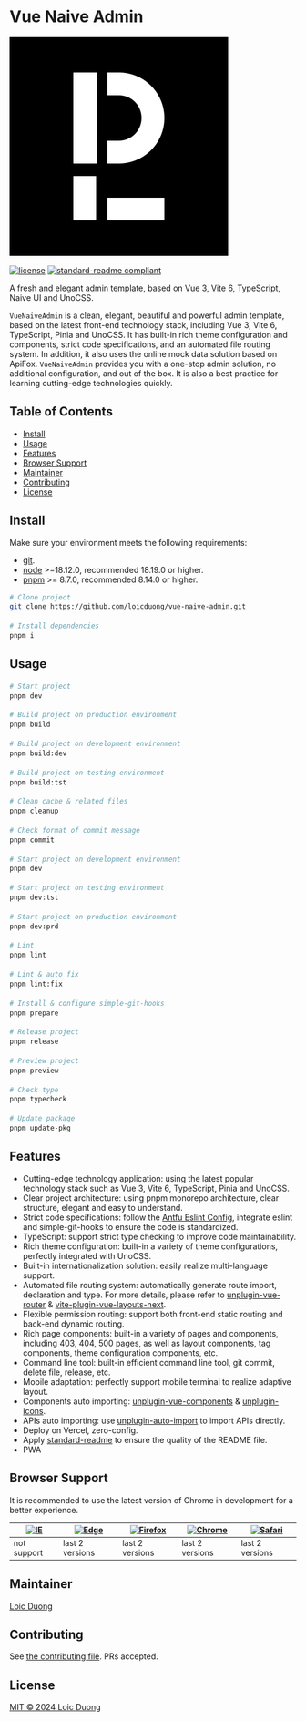 # Vue Naive Admin

![image](./public/favicon.svg)

[![license](https://img.shields.io/badge/license-MIT-green.svg)](./LICENSE) [![standard-readme compliant](https://img.shields.io/badge/readme%20style-standard-brightgreen.svg?style=flat-square)](https://github.com/RichardLitt/standard-readme)

A fresh and elegant admin template, based on Vue 3, Vite 6, TypeScript, Naive UI and UnoCSS.

`VueNaiveAdmin` is a clean, elegant, beautiful and powerful admin template, based on the latest front-end technology stack, including Vue 3, Vite 6, TypeScript, Pinia and UnoCSS. It has built-in rich theme configuration and components, strict code specifications, and an automated file routing system. In addition, it also uses the online mock data solution based on ApiFox. `VueNaiveAdmin` provides you with a one-stop admin solution, no additional configuration, and out of the box. It is also a best practice for learning cutting-edge technologies quickly.

## Table of Contents

- [Install](#install)
- [Usage](#usage)
- [Features](#features)
- [Browser Support](#browser-support)
- [Maintainer](#maintainer)
- [Contributing](#contributing)
- [License](#license)

## Install

Make sure your environment meets the following requirements:

- [git](https://git-scm.com).
- [node](http://nodejs.org) >=18.12.0, recommended 18.19.0 or higher.
- [pnpm](https://pnpm.io) >= 8.7.0, recommended 8.14.0 or higher.

```bash
# Clone project
git clone https://github.com/loicduong/vue-naive-admin.git

# Install dependencies
pnpm i
```

## Usage

```bash
# Start project
pnpm dev

# Build project on production environment
pnpm build

# Build project on development environment
pnpm build:dev

# Build project on testing environment
pnpm build:tst

# Clean cache & related files
pnpm cleanup

# Check format of commit message
pnpm commit

# Start project on development environment
pnpm dev

# Start project on testing environment
pnpm dev:tst

# Start project on production environment
pnpm dev:prd

# Lint
pnpm lint

# Lint & auto fix
pnpm lint:fix

# Install & configure simple-git-hooks
pnpm prepare

# Release project
pnpm release

# Preview project
pnpm preview

# Check type
pnpm typecheck

# Update package
pnpm update-pkg
```

## Features

- Cutting-edge technology application: using the latest popular technology stack such as Vue 3, Vite 6, TypeScript, Pinia and UnoCSS.
- Clear project architecture: using pnpm monorepo architecture, clear structure, elegant and easy to understand.
- Strict code specifications: follow the [Antfu Eslint Config](https://eslint-config.antfu.me/), integrate eslint and simple-git-hooks to ensure the code is standardized.
- TypeScript: support strict type checking to improve code maintainability.
- Rich theme configuration: built-in a variety of theme configurations, perfectly integrated with UnoCSS.
- Built-in internationalization solution: easily realize multi-language support.
- Automated file routing system: automatically generate route import, declaration and type. For more details, please refer to [unplugin-vue-router](https://github.com/posva/unplugin-vue-router) & [vite-plugin-vue-layouts-next](https://github.com/loicduong/vite-plugin-vue-layouts-next).
- Flexible permission routing: support both front-end static routing and back-end dynamic routing.
- Rich page components: built-in a variety of pages and components, including 403, 404, 500 pages, as well as layout components, tag components, theme configuration components, etc.
- Command line tool: built-in efficient command line tool, git commit, delete file, release, etc.
- Mobile adaptation: perfectly support mobile terminal to realize adaptive layout.
- Components auto importing: [unplugin-vue-components](https://github.com/unplugin/unplugin-vue-components) & [unplugin-icons](https://github.com/unplugin/unplugin-icons).
- APIs auto importing: use [unplugin-auto-import](https://github.com/unplugin/unplugin-auto-import) to import APIs directly.
- Deploy on Vercel, zero-config.
- Apply [standard-readme](https://github.com/RichardLitt/standard-readme) to ensure the quality of the README file.
- PWA

## Browser Support

It is recommended to use the latest version of Chrome in development for a better experience.

| [<img src="https://raw.githubusercontent.com/alrra/browser-logos/master/src/archive/internet-explorer_9-11/internet-explorer_9-11_48x48.png" alt="IE" width="24px" height="24px"  />](http://godban.github.io/browsers-support-badges/) | [<img src="https://raw.githubusercontent.com/alrra/browser-logos/master/src/edge/edge_48x48.png" alt=" Edge" width="24px" height="24px" />](http://godban.github.io/browsers-support-badges/) | [<img src="https://raw.githubusercontent.com/alrra/browser-logos/master/src/firefox/firefox_48x48.png" alt="Firefox" width="24px" height="24px" />](http://godban.github.io/browsers-support-badges/) | [<img src="https://raw.githubusercontent.com/alrra/browser-logos/master/src/chrome/chrome_48x48.png" alt="Chrome" width="24px" height="24px" />](http://godban.github.io/browsers-support-badges/) | [<img src="https://raw.githubusercontent.com/alrra/browser-logos/master/src/safari/safari_48x48.png" alt="Safari" width="24px" height="24px" />](http://godban.github.io/browsers-support-badges/) |
| --------------------------------------------------------------------------------------------------------------------------------------------------------------------------------------------------------------------------------------- | --------------------------------------------------------------------------------------------------------------------------------------------------------------------------------------------- | ----------------------------------------------------------------------------------------------------------------------------------------------------------------------------------------------------- | -------------------------------------------------------------------------------------------------------------------------------------------------------------------------------------------------- | -------------------------------------------------------------------------------------------------------------------------------------------------------------------------------------------------- |
| not support                                                                                                                                                                                                                             | last 2 versions                                                                                                                                                                               | last 2 versions                                                                                                                                                                                       | last 2 versions                                                                                                                                                                                    | last 2 versions                                                                                                                                                                                    |

## Maintainer

[Loic Duong](https://github.com/loicduong)

## Contributing

See [the contributing file](CONTRIBUTING.md). PRs accepted.

## License

[MIT © 2024 Loic Duong](./LICENSE)
